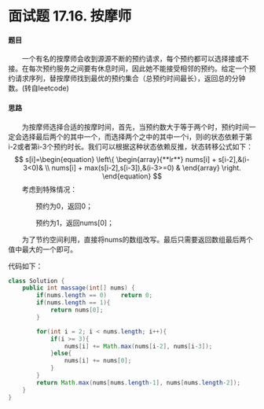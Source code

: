 # 面试题 17.16. 按摩师

#### 题目

&emsp;&emsp;一个有名的按摩师会收到源源不断的预约请求，每个预约都可以选择接或不接。在每次预约服务之间要有休息时间，因此她不能接受相邻的预约。给定一个预约请求序列，替按摩师找到最优的预约集合（总预约时间最长），返回总的分钟数。(转自leetcode)

#### 思路

&emsp;&emsp;为按摩师选择合适的按摩时间，首先，当预约数大于等于两个时，预约时间一定会选择最后两个的其中一个，而选择两个之中的其中一个i，则i的状态依赖于第i-2或者第i-3个预约时长。我们可以根据这种状态依赖反推，状态转移公式如下：
$$
s[i]=\begin{equation}  
\left\{ 
\begin{array}{**lr**}  
             nums[i] + s[i-2],&(i-3<0)&  \\
             nums[i] + max(s[i-2],s[i-3]),&(i-3>=0) &   
             \end{array}  
\right.  
\end{equation}  
$$
&emsp;&emsp;考虑到特殊情况：

&emsp;&emsp;&emsp;&emsp;预约为0，返回0；

&emsp;&emsp;&emsp;&emsp;预约为1，返回nums[0]；

&emsp;&emsp;为了节约空间利用，直接将nums的数组改写。最后只需要返回数组最后两个值中最大的一个即可。

代码如下：

```java
class Solution {
    public int massage(int[] nums) {
        if(nums.length == 0)    return 0;
        if(nums.length == 1){
            return nums[0];
        }

        for(int i = 2; i < nums.length; i++){
            if(i >= 3){
                nums[i] += Math.max(nums[i-2], nums[i-3]);
            }else{
                nums[i] += nums[0];
            }
        }
        return Math.max(nums[nums.length-1], nums[nums.length-2]);
    }
}
```

